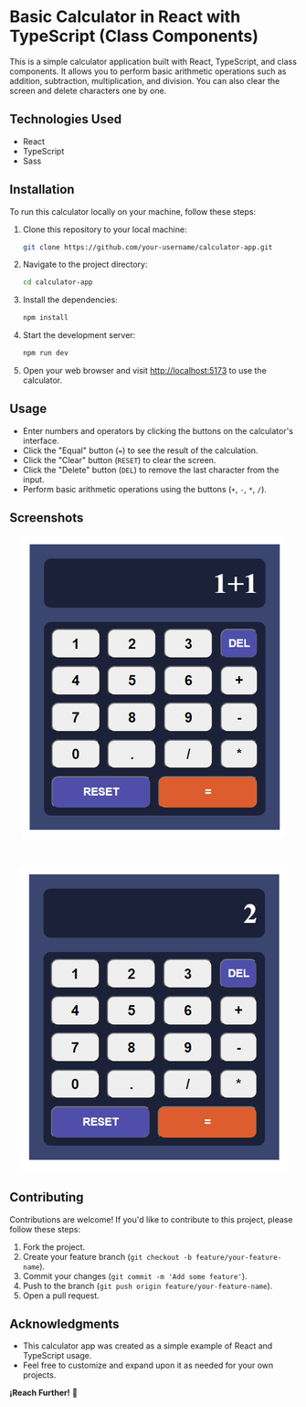 # Basic Calculator in React with TypeScript (Class Components)

This is a simple calculator application built with React, TypeScript, and class components. It allows you to perform basic arithmetic operations such as addition, subtraction, multiplication, and division. You can also clear the screen and delete characters one by one.

## Technologies Used

- React
- TypeScript
- Sass

## Installation

To run this calculator locally on your machine, follow these steps:

1. Clone this repository to your local machine:

   ```bash
   git clone https://github.com/your-username/calculator-app.git
   ```

2. Navigate to the project directory:

   ```bash
   cd calculator-app
   ```

3. Install the dependencies:

   ```bash
   npm install
   ```

4. Start the development server:

   ```bash
   npm run dev
   ```

5. Open your web browser and visit [http://localhost:5173](http://localhost:5173) to use the calculator.

## Usage

- Enter numbers and operators by clicking the buttons on the calculator's interface.
- Click the "Equal" button (`=`) to see the result of the calculation.
- Click the "Clear" button (`RESET`) to clear the screen.
- Click the "Delete" button (`DEL`) to remove the last character from the input.
- Perform basic arithmetic operations using the buttons (`+`, `-`, `*`, `/`).

## Screenshots

<div align="center">

![Alt text](image.png)

<br/>

![Alt text](image-1.png)

</div>

## Contributing

Contributions are welcome! If you'd like to contribute to this project, please follow these steps:

1. Fork the project.
2. Create your feature branch (`git checkout -b feature/your-feature-name`).
3. Commit your changes (`git commit -m 'Add some feature'`).
4. Push to the branch (`git push origin feature/your-feature-name`).
5. Open a pull request.

## Acknowledgments

- This calculator app was created as a simple example of React and TypeScript usage.
- Feel free to customize and expand upon it as needed for your own projects.

**¡Reach Further!** 🚀
